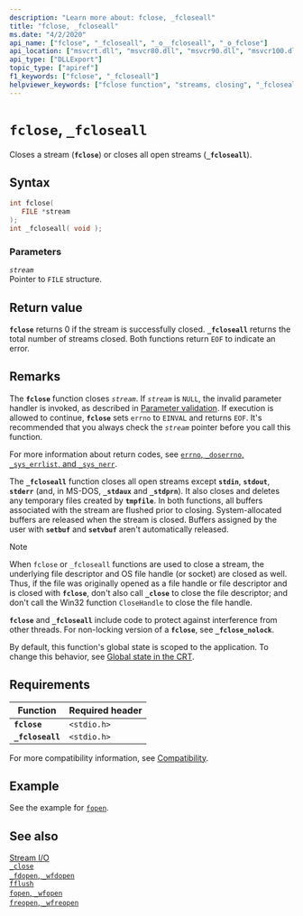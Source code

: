 ```yaml
---
description: "Learn more about: fclose, _fcloseall"
title: "fclose, _fcloseall"
ms.date: "4/2/2020"
api_name: ["fclose", "_fcloseall", "_o__fcloseall", "_o_fclose"]
api_location: ["msvcrt.dll", "msvcr80.dll", "msvcr90.dll", "msvcr100.dll", "msvcr100_clr0400.dll", "msvcr110.dll", "msvcr110_clr0400.dll", "msvcr120.dll", "msvcr120_clr0400.dll", "ucrtbase.dll", "api-ms-win-crt-stdio-l1-1-0.dll", "api-ms-win-crt-private-l1-1-0.dll"]
api_type: ["DLLExport"]
topic_type: ["apiref"]
f1_keywords: ["fclose", "_fcloseall"]
helpviewer_keywords: ["fclose function", "streams, closing", "_fcloseall function"]
---
```

# `fclose`, `_fcloseall`

Closes a stream (**`fclose`**) or closes all open streams (**`_fcloseall`**).

## Syntax

```C
int fclose(
   FILE *stream
);
int _fcloseall( void );
```

### Parameters

*`stream`*\
Pointer to `FILE` structure.

## Return value

**`fclose`** returns 0 if the stream is successfully closed. **`_fcloseall`** returns the total number of streams closed. Both functions return `EOF` to indicate an error.

## Remarks

The **`fclose`** function closes *`stream`*. If *`stream`* is `NULL`, the invalid parameter handler is invoked, as described in [Parameter validation](../parameter-validation.md). If execution is allowed to continue, **`fclose`** sets `errno` to `EINVAL` and returns `EOF`. It's recommended that you always check the *`stream`* pointer before you call this function.

For more information about return codes, see [`errno`, `_doserrno`, `_sys_errlist`, and `_sys_nerr`](../errno-doserrno-sys-errlist-and-sys-nerr.md).

The **`_fcloseall`** function closes all open streams except **`stdin`**, **`stdout`**, **`stderr`** (and, in MS-DOS, **`_stdaux`** and **`_stdprn`**). It also closes and deletes any temporary files created by **`tmpfile`**. In both functions, all buffers associated with the stream are flushed prior to closing. System-allocated buffers are released when the stream is closed. Buffers assigned by the user with **`setbuf`** and **`setvbuf`** aren't automatically released.

> [!NOTE]
> When `fclose` or `_fcloseall` functions are used to close a stream, the underlying file descriptor and OS file handle (or socket) are closed as well. Thus, if the file was originally opened as a file handle or file descriptor and is closed with **`fclose`**, don't also call **`_close`** to close the file descriptor; and don't call the Win32 function `CloseHandle` to close the file handle.

**`fclose`** and **`_fcloseall`** include code to protect against interference from other threads. For non-locking version of a **`fclose`**, see **`_fclose_nolock`**.

By default, this function's global state is scoped to the application. To change this behavior, see [Global state in the CRT](../global-state.md).

## Requirements

|Function|Required header|
|--------------|---------------------|
|**`fclose`**|`<stdio.h>`|
|**`_fcloseall`**|`<stdio.h>`|

For more compatibility information, see [Compatibility](../compatibility.md).

## Example

See the example for [`fopen`](fopen-wfopen.md).

## See also

[Stream I/O](../stream-i-o.md)\
[`_close`](close.md)\
[`_fdopen`, `_wfdopen`](fdopen-wfdopen.md)\
[`fflush`](fflush.md)\
[`fopen`, `_wfopen`](fopen-wfopen.md)\
[`freopen`, `_wfreopen`](freopen-wfreopen.md)
